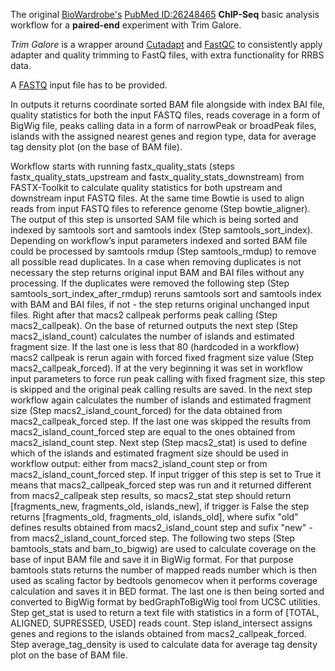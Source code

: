 The original [BioWardrobe's](https://biowardrobe.com) [PubMed ID:26248465](https://www.ncbi.nlm.nih.gov/pubmed/26248465)
**ChIP-Seq** basic analysis workflow for a **paired-end** experiment with Trim Galore.

_Trim Galore_ is a wrapper around [Cutadapt](https://github.com/marcelm/cutadapt)
and [FastQC](http://www.bioinformatics.babraham.ac.uk/projects/fastqc/) to consistently
apply adapter and quality trimming to FastQ files, with extra functionality for RRBS data.

A [FASTQ](http://maq.sourceforge.net/fastq.shtml) input file has to be provided.


In outputs it returns coordinate sorted BAM file alongside with index BAI file,
quality statistics for both the input FASTQ files, reads coverage in a form of BigWig file,
peaks calling data in a form of narrowPeak or broadPeak files, islands with the assigned nearest
genes and region type, data for average tag density plot (on the base of BAM file).

Workflow starts with running fastx_quality_stats (steps fastx_quality_stats_upstream and
fastx_quality_stats_downstream) from FASTX-Toolkit to calculate quality statistics for both upstream
and downstream input FASTQ files. At the same time Bowtie is used to align reads from input FASTQ
files to reference genome (Step bowtie_aligner). The output of this step is unsorted SAM file which
is being sorted and indexed by samtools sort and samtools index (Step samtools_sort_index).
Depending on workflow’s input parameters indexed and sorted BAM file
could be processed by samtools rmdup (Step samtools_rmdup) to remove all possible read duplicates.
In a case when removing duplicates is not necessary the step returns original input BAM and BAI
files without any processing. If the duplicates were removed the following step
(Step samtools_sort_index_after_rmdup) reruns samtools sort and samtools index with BAM and BAI files,
if not - the step returns original unchanged input files. Right after that macs2 callpeak performs
peak calling (Step macs2_callpeak). On the base of returned outputs the next step
(Step macs2_island_count) calculates the number of islands and estimated fragment size. If the last
one is less that 80 (hardcoded in a workflow) macs2 callpeak is rerun again with forced fixed
fragment size value (Step macs2_callpeak_forced). If at the very beginning it was set in workflow
input parameters to force run peak calling with fixed fragment size, this step is skipped and the
original peak calling results are saved. In the next step workflow again calculates the number
of islands and estimated fragment size (Step macs2_island_count_forced) for the data obtained from
macs2_callpeak_forced step. If the last one was skipped the results from macs2_island_count_forced step
are equal to the ones obtained from macs2_island_count step.
Next step (Step macs2_stat) is used to define which of the islands and estimated fragment size should be used
in workflow output: either from macs2_island_count step or from macs2_island_count_forced step. If input
trigger of this step is set to True it means that macs2_callpeak_forced step was run and it returned different
from macs2_callpeak step results, so macs2_stat step should return [fragments_new, fragments_old, islands_new],
if trigger is False the step returns [fragments_old, fragments_old, islands_old], where sufix "old" defines
results obtained from macs2_island_count step and sufix "new" - from macs2_island_count_forced step.
The following two steps (Step bamtools_stats and bam_to_bigwig) are used to calculate coverage on the base
of input BAM file and save it in BigWig format. For that purpose bamtools stats returns the number of
mapped reads number which is then used as scaling factor by bedtools genomecov when it performs coverage
calculation and saves it in BED format. The last one is then being sorted and converted to BigWig format by
bedGraphToBigWig tool from UCSC utilities. Step get_stat is used to return a text file with statistics
in a form of [TOTAL, ALIGNED, SUPRESSED, USED] reads count. Step island_intersect assigns genes and regions
to the islands obtained from macs2_callpeak_forced. Step average_tag_density is used to calculate data for
average tag density plot on the base of BAM file.
